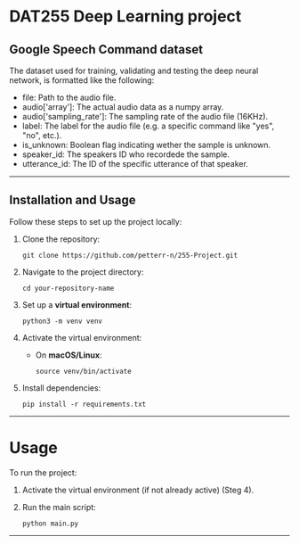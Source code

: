 # DAT255 Deep Learning project

## Google Speech Command dataset

The dataset used for training, validating and testing the deep neural network, is formatted like the following:

- file: Path to the audio file.
- audio['array']: The actual audio data as a numpy array.
- audio['sampling_rate']: The sampling rate of the audio file (16KHz).
- label: The label for the audio file (e.g. a specific command like "yes", "no", etc.).
- is_unknown: Boolean flag indicating wether the sample is unknown.
- speaker_id: The speakers ID who recordede the sample.
- utterance_id: The ID of the specific utterance of that speaker. 

---

## Installation and Usage

Follow these steps to set up the project locally:

1. Clone the repository:

    ```
    git clone https://github.com/petterr-n/255-Project.git
    ```

2. Navigate to the project directory:

    ```
    cd your-repository-name
    ```

3. Set up a **virtual environment**:

    ```
    python3 -m venv venv
    ```

4. Activate the virtual environment:

    - On **macOS/Linux**:

        ```
        source venv/bin/activate
        ```

5. Install dependencies:

    ```
    pip install -r requirements.txt
    ```

---

# Usage

To run the project:

1. Activate the virtual environment (if not already active) (Steg 4).
2. Run the main script:

    ```
    python main.py
    ```

---


